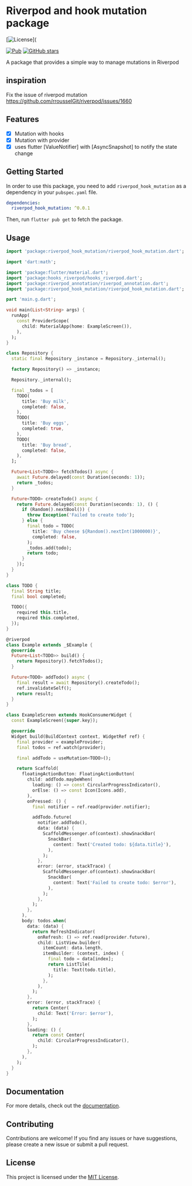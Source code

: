 # Riverpod and hook mutation package

[![License](https://img.shields.io/github/license/masreplay/riverpod_hook_mutation.svg)](

[![Pub](https://img.shields.io/pub/v/riverpod_hook_mutation.svg)](https://pub.dev/packages/riverpod_hook_mutation)
[![GitHub stars](https://img.shields.io/github/stars/masreplay/riverpod_hook_mutation.svg?style=social)](https://github.com/masreplay/riverpod_hook_mutation)

A package that provides a simple way to manage mutations in Riverpod

## inspiration
Fix the issue of riverpod mutation https://github.com/rrousselGit/riverpod/issues/1660

## Features
- [x] Mutation with hooks
- [x] Mutation with provider
- [x] uses flutter [ValueNotifier] with [AsyncSnapshot] to notify the state change

## Getting Started

In order to use this package, you need to add `riverpod_hook_mutation` as a dependency in your `pubspec.yaml` file.

```yaml
dependencies:
  riverpod_hook_mutation: ^0.0.1
```

Then, run `flutter pub get` to fetch the package.

## Usage

```dart
import 'package:riverpod_hook_mutation/riverpod_hook_mutation.dart';

import 'dart:math';

import 'package:flutter/material.dart';
import 'package:hooks_riverpod/hooks_riverpod.dart';
import 'package:riverpod_annotation/riverpod_annotation.dart';
import 'package:riverpod_hook_mutation/riverpod_hook_mutation.dart';

part 'main.g.dart';

void main(List<String> args) {
  runApp(
    const ProviderScope(
      child: MaterialApp(home: ExampleScreen()),
    ),
  );
}

class Repository {
  static final Repository _instance = Repository._internal();

  factory Repository() => _instance;

  Repository._internal();

  final _todos = [
    TODO(
      title: 'Buy milk',
      completed: false,
    ),
    TODO(
      title: 'Buy eggs',
      completed: true,
    ),
    TODO(
      title: 'Buy bread',
      completed: false,
    ),
  ];

  Future<List<TODO>> fetchTodos() async {
    await Future.delayed(const Duration(seconds: 1));
    return _todos;
  }

  Future<TODO> createTodo() async {
    return Future.delayed(const Duration(seconds: 1), () {
      if (Random().nextBool()) {
        throw Exception('Failed to create todo');
      } else {
        final todo = TODO(
          title: 'Buy cheese ${Random().nextInt(1000000)}',
          completed: false,
        );
        _todos.add(todo);
        return todo;
      }
    });
  }
}

class TODO {
  final String title;
  final bool completed;

  TODO({
    required this.title,
    required this.completed,
  });
}

@riverpod
class Example extends _$Example {
  @override
  Future<List<TODO>> build() {
    return Repository().fetchTodos();
  }

  Future<TODO> addTodo() async {
    final result = await Repository().createTodo();
    ref.invalidateSelf();
    return result;
  }
}

class ExampleScreen extends HookConsumerWidget {
  const ExampleScreen({super.key});

  @override
  Widget build(BuildContext context, WidgetRef ref) {
    final provider = exampleProvider;
    final todos = ref.watch(provider);

    final addTodo = useMutation<TODO>();

    return Scaffold(
      floatingActionButton: FloatingActionButton(
        child: addTodo.maybeWhen(
          loading: () => const CircularProgressIndicator(),
          orElse: () => const Icon(Icons.add),
        ),
        onPressed: () {
          final notifier = ref.read(provider.notifier);

          addTodo.future(
            notifier.addTodo(),
            data: (data) {
              ScaffoldMessenger.of(context).showSnackBar(
                SnackBar(
                  content: Text('Created todo: ${data.title}'),
                ),
              );
            },
            error: (error, stackTrace) {
              ScaffoldMessenger.of(context).showSnackBar(
                SnackBar(
                  content: Text('Failed to create todo: $error'),
                ),
              );
            },
          );
        },
      ),
      body: todos.when(
        data: (data) {
          return RefreshIndicator(
            onRefresh: () => ref.read(provider.future),
            child: ListView.builder(
              itemCount: data.length,
              itemBuilder: (context, index) {
                final todo = data[index];
                return ListTile(
                  title: Text(todo.title),
                );
              },
            ),
          );
        },
        error: (error, stackTrace) {
          return Center(
            child: Text('Error: $error'),
          );
        },
        loading: () {
          return const Center(
            child: CircularProgressIndicator(),
          );
        },
      ),
    );
  }
}

```

## Documentation

For more details, check out the [documentation](https://pub.dev/documentation/riverpod_hook_mutation/latest/).

## Contributing

Contributions are welcome! If you find any issues or have suggestions, please create a new issue or submit a pull request.

## License

This project is licensed under the [MIT License](./LICENSE).
